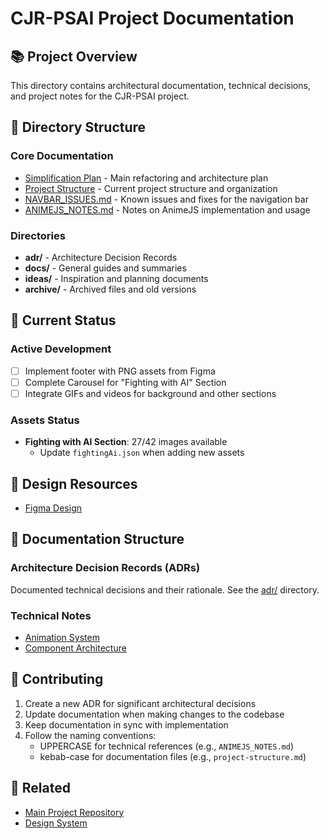 # CJR-PSAI Project Documentation

## 📚 Project Overview
This directory contains architectural documentation, technical decisions, and project notes for the CJR-PSAI project.

## 📂 Directory Structure

### Core Documentation
- [Simplification Plan](./psai-simplification-plan.md) - Main refactoring and architecture plan
- [Project Structure](./project_structure.md) - Current project structure and organization
- [NAVBAR_ISSUES.md](./NAVBAR_ISSUES.md) - Known issues and fixes for the navigation bar
- [ANIMEJS_NOTES.md](./ANIMEJS_NOTES.md) - Notes on AnimeJS implementation and usage

### Directories
- **adr/** - Architecture Decision Records
- **docs/** - General guides and summaries
- **ideas/** - Inspiration and planning documents
- **archive/** - Archived files and old versions

## 🚀 Current Status

### Active Development
- [ ] Implement footer with PNG assets from Figma
- [ ] Complete Carousel for "Fighting with AI" Section
- [ ] Integrate GIFs and videos for background and other sections

### Assets Status
- **Fighting with AI Section**: 27/42 images available
  - Update `fightingAi.json` when adding new assets

## 🎨 Design Resources
- [Figma Design](https://www.figma.com/design/PZ7FeEv5ULjdh6OLlVGxKV/CJR-\-The-PSAi---Landing-Page)

## 📝 Documentation Structure

### Architecture Decision Records (ADRs)
Documented technical decisions and their rationale. See the [adr/](./adr/) directory.

### Technical Notes
- [Animation System](./docs/animation-system.md)
- [Component Architecture](./docs/component-architecture.md)

## 🤝 Contributing
1. Create a new ADR for significant architectural decisions
2. Update documentation when making changes to the codebase
3. Keep documentation in sync with implementation
4. Follow the naming conventions:
   - UPPERCASE for technical references (e.g., `ANIMEJS_NOTES.md`)
   - kebab-case for documentation files (e.g., `project-structure.md`)

## 🔗 Related
- [Main Project Repository](../)
- [Design System](https://github.com/your-org/design-system)